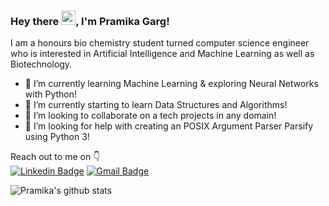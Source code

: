 ﻿### Hey there <img src="https://raw.githubusercontent.com/micepram/micepram/master/Hi.gif" width="23px">, I'm Pramika Garg!

I am a honours bio chemistry student turned computer science engineer who is interested in Artificial Intelligence and Machine Learning as well as Biotechnology.
- 🔭 I’m currently learning Machine Learning & exploring Neural Networks with Python!
- 🌱 I’m currently starting to learn Data Structures and Algorithms!
- 👯 I’m looking to collaborate on a tech projects in any domain!
- 🤔 I’m looking for help with creating an POSIX Argument Parser Parsify using Python 3!

 Reach out to me on :point_down: 
<br>
[![Linkedin Badge](https://img.shields.io/badge/-Linkedin-4169E1?style=flat-square&logo=Linkedin&logoColor=white&&link=https://www.linkedin.com/in/micepram/)](https://www.linkedin.com/in/micepram/)
[![Gmail Badge](https://img.shields.io/badge/-Gmail-c14438?style=flat-square&logo=Gmail&logoColor=white&link=mailto:micepram@gmail.com)](mailto:micepram@gmail.com)

![Pramika's github stats](https://github-readme-stats.vercel.app/api?username=micepram&show_icons=true&title_color=fff&icon_color=FFD700&text_color=ECECEC&bg_color=8A2BE2)


